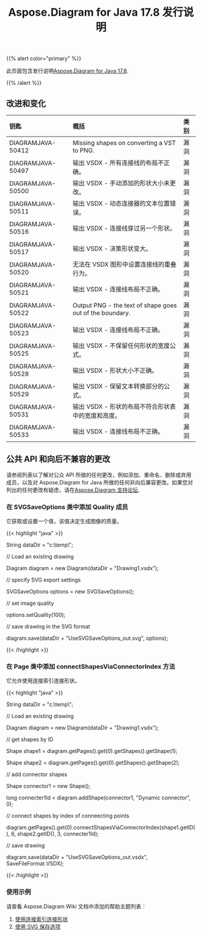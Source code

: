 ﻿---
title: Aspose.Diagram for Java 17.8 发行说明
type: docs
weight: 50
url: /zh/java/aspose-diagram-for-java-17-8-release-notes/
---
{{% alert color="primary" %}} 

此页面包含发行说明[Aspose.Diagram for Java 17.8](https://docs.aspose.com/diagram/java/aspose-diagram-for-java-17-8-release-notes/).

{{% /alert %}} 
## **改进和变化**

|**钥匙**|**概括**|**类别**|
|:- |:- |:- |
|DIAGRAMJAVA-50412|Missing shapes on converting a VST to PNG.|漏洞|
|DIAGRAMJAVA-50497|输出 VSDX - 所有连接线的布局不正确。|漏洞|
|DIAGRAMJAVA-50500|输出 VSDX - 手动添加的形状大小未更改。|漏洞|
|DIAGRAMJAVA-50511|输出 VSDX - 动态连接器的文本位置错误。|漏洞|
|DIAGRAMJAVA-50516|输出 VSDX - 连接线穿过另一个形状。|漏洞|
|DIAGRAMJAVA-50517|输出 VSDX - 决策形状变大。|漏洞|
|DIAGRAMJAVA-50520|无法在 VSDX 图形中设置连接线的重叠行为。|漏洞|
|DIAGRAMJAVA-50521|输出 VSDX - 连接线布局不正确。|漏洞|
|DIAGRAMJAVA-50522|Output PNG - the text of shape goes out of the boundary.|漏洞|
|DIAGRAMJAVA-50523|输出 VSDX - 连接线布局不正确。|漏洞|
|DIAGRAMJAVA-50525|输出 VSDX - 不保留任何形状的宽度公式。|漏洞|
|DIAGRAMJAVA-50528|输出 VSDX - 形状大小不正确。|漏洞|
|DIAGRAMJAVA-50529|输出 VSDX - 保留文本转换部分的公式。|漏洞|
|DIAGRAMJAVA-50531|输出 VSDX - 形状的布局不符合形状表中的宽度和高度。|漏洞|
|DIAGRAMJAVA-50533|输出 VSDX - 连接线布局不正确。|漏洞|
## **公共 API 和向后不兼容的更改**
请参阅列表以了解对公众 API 所做的任何更改，例如添加、重命名、删除或弃用成员，以及对 Aspose.Diagram for Java 所做的任何非向后兼容更改。如果您对列出的任何更改有疑虑，请在[Aspose.Diagram 支持论坛](https://forum.aspose.com/c/diagram/17).
### **在 SVGSaveOptions 类中添加 Quality 成员**
它获取或设置一个值，该值决定生成图像的质量。

{{< highlight "java" >}}

 String dataDir = "c:\\temp\\";

// Load an existing drawing

Diagram diagram = new Diagram(dataDir + "Drawing1.vsdx");

// specify SVG export settings

SVGSaveOptions options = new SVGSaveOptions();

// set image quality

options.setQuality(100);

// save drawing in the SVG format

diagram.save(dataDir + "UseSVGSaveOptions_out.svg", options);

{{< /highlight >}}
### **在 Page 类中添加 connectShapesViaConnectorIndex 方法**
它允许使用连接索引连接形状。

{{< highlight "java" >}}

 String dataDir = "c:\\temp\\";

// Load an existing drawing

Diagram diagram = new Diagram(dataDir + "Drawing1.vsdx");

// get shapes by ID

Shape shape1 = diagram.getPages().get(0).getShapes().getShape(1);

Shape shape2 = diagram.getPages().get(0).getShapes().getShape(2);

// add connector shapes

Shape connector1 = new Shape();

long connecter1Id = diagram.addShape(connector1, "Dynamic connector", 0);

// connect shapes by index of conneecting points

diagram.getPages().get(0).connectShapesViaConnectorIndex(shape1.getID(), 6, shape2.getID(), 3, connecter1Id);

// save drawing

diagram.save(dataDir + "UseSVGSaveOptions_out.vsdx", SaveFileFormat.VSDX);

{{< /highlight >}}
### **使用示例**
请查看 Aspose.Diagram Wiki 文档中添加的帮助主题列表：

1. [使用连接索引连接形状](https://docs.aspose.com/diagram/java/working-with-visio-shape-data/#use-connection-indexes-to-connect-shapes-programming-sample)
1. [使用 SVG 保存选项](https://docs.aspose.com/diagram/java/save-visio-document/#use-of-the-svg-save-options)
